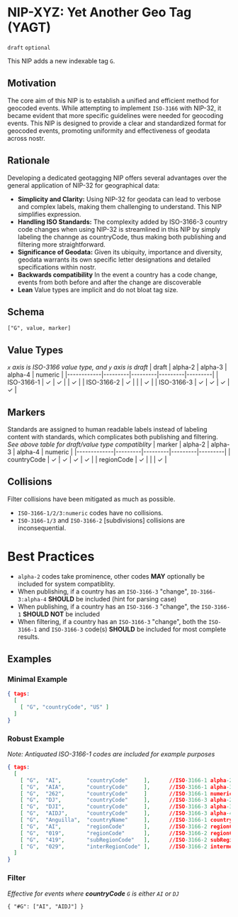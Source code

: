 # NIP-XYZ: Yet Another Geo Tag (YAGT)

`draft` `optional`

This NIP adds a new indexable tag `G`. 

## Motivation
The core aim of this NIP is to establish a unified and efficient method for geocoded events. While attempting to implement `ISO-3166` with NIP-32, it became evident that more specific guidelines were needed for geocoding events. This NIP is designed to provide a clear and standardized format for geocoded events, promoting uniformity and effectiveness of geodata across nostr.

## Rationale
Developing a dedicated geotagging NIP offers several advantages over the general application of NIP-32 for geographical data:

- **Simplicity and Clarity:** Using NIP-32 for geodata can lead to verbose and complex labels, making them challenging to understand. This NIP simplifies expression.
- **Handling ISO Standards:** The complexity added by ISO-3166-3 country code changes when using NIP-32 is streamlined in this NIP by simply labeling the channge as countryCode, thus making both publishing and filtering more straightforward.
- **Significance of Geodata:** Given its ubiquity, importance and diversity, geodata warrants its own specific letter designations and detailed specifications within nostr.
- **Backwards compatibility** In the event a country has a code change, events from both before and after the change are discoverable
- **Lean** Value types are implicit and do not bloat tag size. 

## Schema 
```
["G", value, marker]
```

## Value Types 
_`x` axis is ISO-3166 value type, and `y` axis is draft_
| draft      | alpha-2 | alpha-3 | alpha-4 | numeric |
|------------|---------|---------|---------|---------|
| ISO-3166-1 | ✓       | ✓       |         | ✓       |
| ISO-3166-2 | ✓       |         |         | ✓       |
| ISO-3166-3 | ✓       | ✓       |  ✓      | ✓       |


## Markers
Standards are assigned to human readable labels instead of labeling content with standards, which complicates both publishing and filtering.
_See above table for draft/value type compatiblity_
| marker      | alpha-2 | alpha-3 | alpha-4 | numeric |
|-------------|---------|---------|---------|---------|
| countryCode | ✓       | ✓       | ✓       | ✓       |
| regionCode  | ✓       |         |         | ✓       |

## Collisions 
Filter collisions have been mitigated as much as possible.
- `ISO-3166-1/2/3:numeric` codes have no collisions. 
- `ISO-3166-1/3` and `ISO-3166-2` [subdivisions] collisions are inconsequential.

# Best Practices
- `alpha-2` codes take prominence, other codes **MAY** optionally be included for system compatiblity.
- When publishing, if a country has an `ISO-3166-3` "change", `IO-3166-3:alpha-4` **SHOULD** be included (hint for parsing case)
- When publishing, if a country has an `ISO-3166-3` "change", the `ISO-3166-1` **SHOULD NOT** be included 
- When filtering, if a country has an `ISO-3166-3` "change", both the `ISO-3166-1` and `ISO-3166-3` code(s) **SHOULD** be included for most complete results.

## Examples

### Minimal Example 
```json
{ tags:
  [
    [ "G", "countryCode", "US" ]
  ]
}
```

### Robust Example
_Note: Antiquated ISO-3166-1 codes are included for example purposes_
```json
{ tags:
  [
    [ "G",  "AI",        "countryCode"     ],      //ISO-3166-1 alpha-2
    [ "G",  "AIA",       "countryCode"     ],      //ISO-3166-1 alpha-3
    [ "G",  "262",       "countryCode"     ]       //ISO-3166-1 numeric
    [ "G",  "DJ",        "countryCode"     ],      //ISO-3166-3 alpha-2 "change" 
    [ "G",  "DJI",       "countryCode"     ],      //ISO-3166-3 alpha-3 "change" 
    [ "G",  "AIDJ",      "countryCode"     ],      //ISO-3166-3 alpha-4 "change"
    [ "G",  "Anguilla",  "countryName"     ],      //ISO-3166-1 countryName
    [ "G",  "AI",        "regionCode"      ],      //ISO-3166-2 regionCode alpha-2 (subdivision)
    [ "G",  "019",       "regionCode"      ],      //ISO-3166-2 regionCode numeric (subdivision)
    [ "G",  "419",       "subRegionCode"   ],      //ISO-3166-2 subRegionCode numeric (subdivision)
    [ "G",  "029",       "interRegionCode" ],      //ISO-3166-2 intermediate region code numeric (subdivision)
  ]
}
```

### Filter
_Effective for events where **countryCode** `G` is either `AI` or `DJ`_

```
{ "#G": ["AI", "AIDJ"] }
```